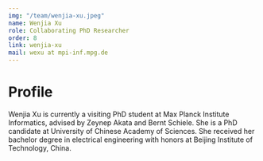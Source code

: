 ```yaml
---
img: "/team/wenjia-xu.jpeg"
name: Wenjia Xu
role: Collaborating PhD Researcher
order: 8
link: wenjia-xu
mail: wexu at mpi-inf.mpg.de
---
```


# Profile
Wenjia Xu is currently a visiting PhD student at Max Planck Institute Informatics, advised by Zeynep Akata and Bernt Schiele. She is a PhD candidate at University of Chinese Academy of Sciences. She received her bachelor degree in electrical engineering with honors at Beijing Institute of Technology, China.